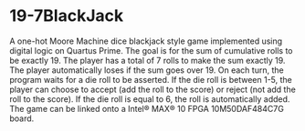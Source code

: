 # 19-7BlackJack
A one-hot Moore Machine dice blackjack style game implemented using digital logic on Quartus Prime. The goal is for the sum of cumulative rolls to be exactly 19. 
The player has a total of 7 rolls to make the sum exactly 19. The player automatically loses if the sum goes over 19.
On each turn, the program waits for a die roll to be asserted. If the die roll is between 1-5, the player can choose to accept (add the roll to the score) or reject (not add the roll to the score). If the die roll is equal to 6, the roll is automatically added.
The game can be linked onto a Intel® MAX® 10 FPGA 10M50DAF484C7G board.

